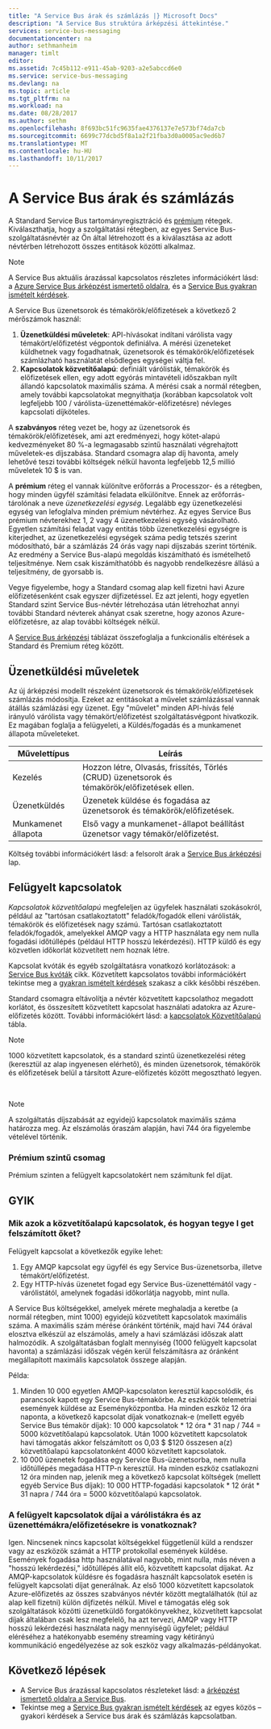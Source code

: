 ```yaml
---
title: "A Service Bus árak és számlázás |} Microsoft Docs"
description: "A Service Bus struktúra árképzési áttekintése."
services: service-bus-messaging
documentationcenter: na
author: sethmanheim
manager: timlt
editor: 
ms.assetid: 7c45b112-e911-45ab-9203-a2e5abccd6e0
ms.service: service-bus-messaging
ms.devlang: na
ms.topic: article
ms.tgt_pltfrm: na
ms.workload: na
ms.date: 08/28/2017
ms.author: sethm
ms.openlocfilehash: 8f693bc51fc9635fae4376137e7e573bf74da7cb
ms.sourcegitcommit: 6699c77dcbd5f8a1a2f21fba3d0a0005ac9ed6b7
ms.translationtype: MT
ms.contentlocale: hu-HU
ms.lasthandoff: 10/11/2017
---
```

# <a name="service-bus-pricing-and-billing"></a>A Service Bus árak és számlázás
A Standard Service Bus tartományregisztráció és [prémium](service-bus-premium-messaging.md) rétegek. Kiválaszthatja, hogy a szolgáltatási rétegben, az egyes Service Bus-szolgáltatásnévtér az Ön által létrehozott és a kiválasztása az adott névtérben létrehozott összes entitások közötti alkalmaz.

> [!NOTE]
> A Service Bus aktuális árazással kapcsolatos részletes információkért lásd: a [Azure Service Bus árképzést ismertető oldalra](https://azure.microsoft.com/pricing/details/service-bus/), és a [Service Bus gyakran ismételt kérdések](service-bus-faq.md#pricing).
>
>

A Service Bus üzenetsorok és témakörök/előfizetések a következő 2 mérőszámok használ:

1. **Üzenetküldési műveletek**: API-hívásokat indítani várólista vagy témakört/előfizetést végpontok definiálva. A mérési üzeneteket küldhetnek vagy fogadhatnak, üzenetsorok és témakörök/előfizetések számlázható használatát elsődleges egységei váltja fel.
2. **Kapcsolatok közvetítőalapú**: definiált várólisták, témakörök és előfizetések ellen, egy adott egyórás mintavételi időszakban nyílt állandó kapcsolatok maximális száma. A mérési csak a normál rétegben, amely további kapcsolatokat megnyithatja (korábban kapcsolatok volt legfeljebb 100 / várólista-üzenettémakör-előfizetésre) névleges kapcsolati díjköteles.

A **szabványos** réteg vezet be, hogy az üzenetsorok és témakörök/előfizetések, ami azt eredményezi, hogy kötet-alapú kedvezményeket 80 %-a legmagasabb szintű használati végrehajtott műveletek-es díjszabása. Standard csomagra alap díj havonta, amely lehetővé teszi további költségek nélkül havonta legfeljebb 12,5 millió műveletek 10 $ is van.

A **prémium** réteg el vannak különítve erőforrás a Processzor- és a rétegben, hogy minden ügyfél számítási feladata elkülönítve. Ennek az erőforrás-tárolónak a neve *üzenetkezelési egység*. Legalább egy üzenetkezelési egység van lefoglalva minden prémium névtérhez. Az egyes Service Bus prémium névterekhez 1, 2 vagy 4 üzenetkezelési egység vásárolható. Egyetlen számítási feladat vagy entitás több üzenetkezelési egységre is kiterjedhet, az üzenetkezelési egységek száma pedig tetszés szerint módosítható, bár a számlázás 24 órás vagy napi díjszabás szerint történik. Az eredmény a Service Bus-alapú megoldás kiszámítható és ismételhető teljesítménye. Nem csak kiszámíthatóbb és nagyobb rendelkezésre állású a teljesítmény, de gyorsabb is.

Vegye figyelembe, hogy a Standard csomag alap kell fizetni havi Azure előfizetésenként csak egyszer díjfizetéssel. Ez azt jelenti, hogy egyetlen Standard szint Service Bus-névtér létrehozása után létrehozhat annyi további Standard névterek ahányat csak szeretne, hogy azonos Azure-előfizetésre, az alap további költségek nélkül.

A [Service Bus árképzési](https://azure.microsoft.com/pricing/details/service-bus/) táblázat összefoglalja a funkcionális eltérések a Standard és Premium réteg között.

## <a name="messaging-operations"></a>Üzenetküldési műveletek
Az új árképzési modellt részeként üzenetsorok és témakörök/előfizetések számlázás módosítja. Ezeket az entitásokat a művelet számlázással vannak átállás számlázási egy üzenet. Egy "művelet" minden API-hívás felé irányuló várólista vagy témakört/előfizetést szolgáltatásvégpont hivatkozik. Ez magában foglalja a felügyeleti, a Küldés/fogadás és a munkamenet állapota műveleteket.

| Művelettípus | Leírás |
| --- | --- |
| Kezelés |Hozzon létre, Olvasás, frissítés, Törlés (CRUD) üzenetsorok és témakörök/előfizetések ellen. |
| Üzenetküldés |Üzenetek küldése és fogadása az üzenetsorok és témakörök/előfizetések. |
| Munkamenet állapota |Első vagy a munkamenet-állapot beállítást üzenetsor vagy témakör/előfizetést. |

Költség további információkért lásd: a felsorolt árak a [Service Bus árképzési](https://azure.microsoft.com/pricing/details/service-bus/) lap.

## <a name="brokered-connections"></a>Felügyelt kapcsolatok
*Kapcsolatok közvetítőalapú* megfeleljen az ügyfelek használati szokásokról, például az "tartósan csatlakoztatott" feladók/fogadók elleni várólisták, témakörök és előfizetések nagy számú. Tartósan csatlakoztatott feladók/fogadók, amelyekkel AMQP vagy a HTTP használata egy nem nulla fogadási időtúllépés (például HTTP hosszú lekérdezési). HTTP küldő és egy közvetlen időkorlát közvetített nem hoznak létre.

Kapcsolat kvóták és egyéb szolgáltatásra vonatkozó korlátozások: a [Service Bus kvóták](service-bus-quotas.md) cikk. Közvetített kapcsolatos további információkért tekintse meg a [gyakran ismételt kérdések](#faq) szakasz a cikk későbbi részében.

Standard csomagra eltávolítja a névtér közvetített kapcsolathoz megadott korlátot, és összesített közvetített kapcsolat használati adatokra az Azure-előfizetés között. További információkért lásd: a [kapcsolatok Közvetítőalapú](https://azure.microsoft.com/pricing/details/service-bus/) tábla.

> [!NOTE]
> 1000 közvetített kapcsolatok, és a standard szintű üzenetkezelési réteg (keresztül az alap ingyenesen elérhető), és minden üzenetsorok, témakörök és előfizetések belül a társított Azure-előfizetés között megosztható legyen.
>
>

<br />

> [!NOTE]
> A szolgáltatás díjszabását az egyidejű kapcsolatok maximális száma határozza meg. Az elszámolás óraszám alapján, havi 744 óra figyelembe vételével történik.
>
>

### <a name="premium-tier"></a>Prémium szintű csomag

Prémium szinten a felügyelt kapcsolatokért nem számítunk fel díjat.

## <a name="faq"></a>GYIK

### <a name="what-are-brokered-connections-and-how-do-i-get-charged-for-them"></a>Mik azok a közvetítőalapú kapcsolatok, és hogyan tegye I get felszámított őket?
Felügyelt kapcsolat a következők egyike lehet:

1. Egy AMQP kapcsolat egy ügyfél és egy Service Bus-üzenetsorba, illetve témakört/előfizetést.
2. Egy HTTP-hívás üzenetet fogad egy Service Bus-üzenettémától vagy -várólistától, amelynek fogadási időkorlátja nagyobb, mint nulla.

A Service Bus költségekkel, amelyek mérete meghaladja a keretbe (a normál rétegben, mint 1000) egyidejű közvetített kapcsolatok maximális száma. A maximális szám mérése óránként történik, majd havi 744 órával elosztva elkészül az elszámolás, amely a havi számlázási időszak alatt halmozódik. A szolgáltatásban foglalt mennyiség (1000 felügyelt kapcsolat havonta) a számlázási időszak végén kerül felszámításra az óránként megállapított maximális kapcsolatok összege alapján.

Példa:

1. Minden 10 000 egyetlen AMQP-kapcsolaton keresztül kapcsolódik, és parancsok kapott egy Service Bus-témakörbe. Az eszközök telemetriai események küldése az Eseményközpontba. Ha minden eszköz 12 óra naponta, a következő kapcsolat díjak vonatkoznak-e (mellett egyéb Service Bus témakör díjak): 10 000 kapcsolatok * 12 óra * 31 nap / 744 = 5000 közvetítőalapú kapcsolatok. Után 1000 közvetített kapcsolatok havi támogatás akkor felszámított os 0,03 $ $120 összesen a(z) közvetítőalapú kapcsolatonként 4000 közvetített kapcsolatok.
2. 10 000 üzenetek fogadása egy Service Bus-üzenetsorba, nem nulla időtúllépés megadása HTTP-n keresztül. Ha minden eszköz csatlakozni 12 óra minden nap, jelenik meg a következő kapcsolat költségek (mellett egyéb Service Bus díjak): 10 000 HTTP-fogadási kapcsolatok * 12 órát * 31 napra / 744 óra = 5000 közvetítőalapú kapcsolatok.

### <a name="do-brokered-connection-charges-apply-to-queues-and-topicssubscriptions"></a>A felügyelt kapcsolatok díjai a várólistákra és az üzenettémákra/előfizetésekre is vonatkoznak?
Igen. Nincsenek nincs kapcsolat költségekkel függetlenül küld a rendszer vagy az eszközök számát a HTTP protokollal események küldése. Események fogadása http használatával nagyobb, mint nulla, más néven a "hosszú lekérdezési," időtúllépés állít elő, közvetített kapcsolat díjakat. Az AMQP-kapcsolatok küldésre és fogadásra használt kapcsolatok esetén is felügyelt kapcsolati díjat generálnak. Az első 1000 közvetített kapcsolatok Azure-előfizetés az összes szabványos névtér között megtalálhatók (túl az alap kell fizetni) külön díjfizetés nélkül. Mivel e támogatás elég sok szolgáltatások közötti üzenetküldő forgatókönyvekhez, közvetített kapcsolat díjak általában csak lesz megfelelő, ha azt tervezi, AMQP vagy HTTP hosszú lekérdezési használata nagy mennyiségű ügyfelet; például eléréséhez a hatékonyabb esemény streaming vagy kétirányú kommunikáció engedélyezése az sok eszköz vagy alkalmazás-példányokat.

## <a name="next-steps"></a>Következő lépések
* A Service Bus árazással kapcsolatos részleteket lásd: a [árképzést ismertető oldalra a Service Bus](https://azure.microsoft.com/pricing/details/service-bus/).
* Tekintse meg a [Service Bus gyakran ismételt kérdések](service-bus-faq.md#pricing) az egyes közös – gyakori kérdések a Service bus árak és számlázás kapcsolatban.

[Azure portal]: https://portal.azure.com

